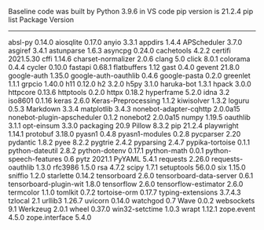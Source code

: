 Baseline code was built by Python 3.9.6 in VS code
pip version is 21.2.4
pip list
Package                    Version
-------------------------- ---------
absl-py                    0.14.0
aiosqlite                  0.17.0
anyio                      3.3.1
appdirs                    1.4.4
APScheduler                3.7.0
asgiref                    3.4.1
astunparse                 1.6.3
asyncpg                    0.24.0
cachetools                 4.2.2
certifi                    2021.5.30
cffi                       1.14.6
charset-normalizer         2.0.6
clang                      5.0
click                      8.0.1
colorama                   0.4.4
cycler                     0.10.0
fastapi                    0.68.1
flatbuffers                1.12
gast                       0.4.0
gevent                     21.8.0
google-auth                1.35.0
google-auth-oauthlib       0.4.6
google-pasta               0.2.0
greenlet                   1.1.1
grpcio                     1.40.0
h11                        0.12.0
h2                         3.2.0
h5py                       3.1.0
haruka-bot                 1.3.1
hpack                      3.0.0
httpcore                   0.13.6
httptools                  0.2.0
httpx                      0.18.2
hyperframe                 5.2.0
idna                       3.2
iso8601                    0.1.16
keras                      2.6.0
Keras-Preprocessing        1.1.2
kiwisolver                 1.3.2
loguru                     0.5.3
Markdown                   3.3.4
matplotlib                 3.4.3
nonebot-adapter-cqhttp     2.0.0a15
nonebot-plugin-apscheduler 0.1.2
nonebot2                   2.0.0a15
numpy                      1.19.5
oauthlib                   3.1.1
opt-einsum                 3.3.0
packaging                  20.9
Pillow                     8.3.2
pip                        21.2.4
playwright                 1.14.1
protobuf                   3.18.0
pyasn1                     0.4.8
pyasn1-modules             0.2.8
pycparser                  2.20
pydantic                   1.8.2
pyee                       8.2.2
pygtrie                    2.4.2
pyparsing                  2.4.7
pypika-tortoise            0.1.1
python-dateutil            2.8.2
python-dotenv              0.17.1
python-math                0.0.1
python-speech-features     0.6
pytz                       2021.1
PyYAML                     5.4.1
requests                   2.26.0
requests-oauthlib          1.3.0
rfc3986                    1.5.0
rsa                        4.7.2
scipy                      1.7.1
setuptools                 56.0.0
six                        1.15.0
sniffio                    1.2.0
starlette                  0.14.2
tensorboard                2.6.0
tensorboard-data-server    0.6.1
tensorboard-plugin-wit     1.8.0
tensorflow                 2.6.0
tensorflow-estimator       2.6.0
termcolor                  1.1.0
tomlkit                    0.7.2
tortoise-orm               0.17.7
typing-extensions          3.7.4.3
tzlocal                    2.1
urllib3                    1.26.7
uvicorn                    0.14.0
watchgod                   0.7
Wave                       0.0.2
websockets                 9.1
Werkzeug                   2.0.1
wheel                      0.37.0
win32-setctime             1.0.3
wrapt                      1.12.1
zope.event                 4.5.0
zope.interface             5.4.0

